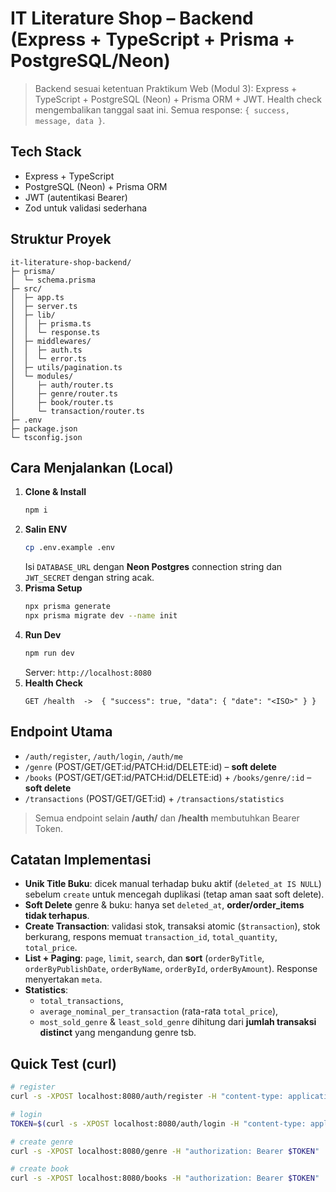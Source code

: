 # IT Literature Shop – Backend (Express + TypeScript + Prisma + PostgreSQL/Neon)

> Backend sesuai ketentuan Praktikum Web (Modul 3): Express + TypeScript + PostgreSQL (Neon) + Prisma ORM + JWT. Health check mengembalikan tanggal saat ini. Semua response: `{ success, message, data }`.

## Tech Stack
- Express + TypeScript
- PostgreSQL (Neon) + Prisma ORM
- JWT (autentikasi Bearer)
- Zod untuk validasi sederhana

## Struktur Proyek
```
it-literature-shop-backend/
├─ prisma/
│  └─ schema.prisma
├─ src/
│  ├─ app.ts
│  ├─ server.ts
│  ├─ lib/
│  │  ├─ prisma.ts
│  │  └─ response.ts
│  ├─ middlewares/
│  │  ├─ auth.ts
│  │  └─ error.ts
│  ├─ utils/pagination.ts
│  └─ modules/
│     ├─ auth/router.ts
│     ├─ genre/router.ts
│     ├─ book/router.ts
│     └─ transaction/router.ts
├─ .env
├─ package.json
└─ tsconfig.json
```

## Cara Menjalankan (Local)
1. **Clone & Install**
   ```bash
   npm i
   ```
2. **Salin ENV**
   ```bash
   cp .env.example .env
   ```
   Isi `DATABASE_URL` dengan **Neon Postgres** connection string dan `JWT_SECRET` dengan string acak.
3. **Prisma Setup**
   ```bash
   npx prisma generate
   npx prisma migrate dev --name init
   ```
4. **Run Dev**
   ```bash
   npm run dev
   ```
   Server: `http://localhost:8080`
5. **Health Check**
   ```http
   GET /health  ->  { "success": true, "data": { "date": "<ISO>" } }
   ```

## Endpoint Utama
- `/auth/register`, `/auth/login`, `/auth/me`  
- `/genre` (POST/GET/GET:id/PATCH:id/DELETE:id) – **soft delete**  
- `/books` (POST/GET/GET:id/PATCH:id/DELETE:id) + `/books/genre/:id` – **soft delete**  
- `/transactions` (POST/GET/GET:id) + `/transactions/statistics`  

> Semua endpoint selain **/auth/** dan **/health** membutuhkan Bearer Token.

## Catatan Implementasi
- **Unik Title Buku**: dicek manual terhadap buku aktif (`deleted_at IS NULL`) sebelum `create` untuk mencegah duplikasi (tetap aman saat soft delete).
- **Soft Delete** genre & buku: hanya set `deleted_at`, **order/order_items tidak terhapus**.
- **Create Transaction**: validasi stok, transaksi atomic (`$transaction`), stok berkurang, respons memuat `transaction_id`, `total_quantity`, `total_price`.
- **List + Paging**: `page`, `limit`, `search`, dan **sort** (`orderByTitle`, `orderByPublishDate`, `orderByName`, `orderById`, `orderByAmount`). Response menyertakan `meta`.
- **Statistics**: 
  - `total_transactions`, 
  - `average_nominal_per_transaction` (rata-rata `total_price`), 
  - `most_sold_genre` & `least_sold_genre` dihitung dari **jumlah transaksi distinct** yang mengandung genre tsb.

## Quick Test (curl)
```bash
# register
curl -s -XPOST localhost:8080/auth/register -H "content-type: application/json"   -d '{"email":"dummy@gmail.com","password":"Dummy.12345","username":"Mr. Dummy"}'

# login
TOKEN=$(curl -s -XPOST localhost:8080/auth/login -H "content-type: application/json"   -d '{"email":"dummy@gmail.com","password":"Dummy.12345"}' | jq -r .data.access_token)

# create genre
curl -s -XPOST localhost:8080/genre -H "authorization: Bearer $TOKEN"   -H "content-type: application/json" -d '{"name":"Fiksi"}'

# create book
curl -s -XPOST localhost:8080/books -H "authorization: Bearer $TOKEN"   -H "content-type: application/json"   -d '{"title":"Dummy Book","writer":"Anon","publisher":"ITS Press","publication_year":2025,"price":50000,"stock_quantity":50,"genre_id":"<GENRE_ID>"}'
```
